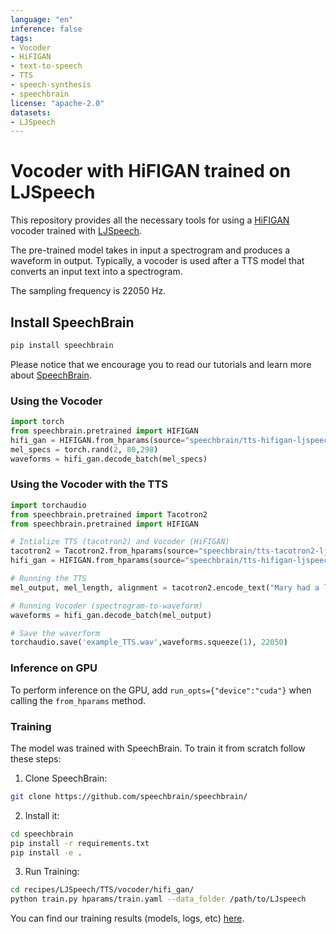 ```yaml
---
language: "en"
inference: false
tags:
- Vocoder
- HiFIGAN
- text-to-speech
- TTS
- speech-synthesis
- speechbrain
license: "apache-2.0"
datasets:
- LJSpeech
---
```


# Vocoder with HiFIGAN trained on LJSpeech

This repository provides all the necessary tools for using a [HiFIGAN](https://arxiv.org/abs/2010.05646) vocoder trained with [LJSpeech](https://keithito.com/LJ-Speech-Dataset/). 

The pre-trained model takes in input a spectrogram and produces a waveform in output. Typically, a vocoder is used after a TTS model that converts an input text into a spectrogram.

The sampling frequency is 22050 Hz.


## Install SpeechBrain

```bash
pip install speechbrain
```


Please notice that we encourage you to read our tutorials and learn more about
[SpeechBrain](https://speechbrain.github.io).

### Using the Vocoder

```python
import torch
from speechbrain.pretrained import HIFIGAN
hifi_gan = HIFIGAN.from_hparams(source="speechbrain/tts-hifigan-ljspeech", savedir="tmpdir")
mel_specs = torch.rand(2, 80,298)
waveforms = hifi_gan.decode_batch(mel_specs)
```
### Using the Vocoder with the TTS
```python
import torchaudio
from speechbrain.pretrained import Tacotron2
from speechbrain.pretrained import HIFIGAN

# Intialize TTS (tacotron2) and Vocoder (HiFIGAN)
tacotron2 = Tacotron2.from_hparams(source="speechbrain/tts-tacotron2-ljspeech", savedir="tmpdir_tts")
hifi_gan = HIFIGAN.from_hparams(source="speechbrain/tts-hifigan-ljspeech", savedir="tmpdir_vocoder")

# Running the TTS
mel_output, mel_length, alignment = tacotron2.encode_text("Mary had a little lamb")

# Running Vocoder (spectrogram-to-waveform)
waveforms = hifi_gan.decode_batch(mel_output)

# Save the waverform
torchaudio.save('example_TTS.wav',waveforms.squeeze(1), 22050)
```

### Inference on GPU
To perform inference on the GPU, add  `run_opts={"device":"cuda"}`  when calling the `from_hparams` method.

### Training
The model was trained with SpeechBrain.
To train it from scratch follow these steps:
1. Clone SpeechBrain:
```bash
git clone https://github.com/speechbrain/speechbrain/
```
2. Install it:
```bash
cd speechbrain
pip install -r requirements.txt
pip install -e .
```
3. Run Training:
```bash
cd recipes/LJSpeech/TTS/vocoder/hifi_gan/
python train.py hparams/train.yaml --data_folder /path/to/LJspeech
```
You can find our training results (models, logs, etc) [here](https://drive.google.com/drive/folders/19sLwV7nAsnUuLkoTu5vafURA9Fo2WZgG?usp=sharing).